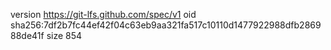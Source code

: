 version https://git-lfs.github.com/spec/v1
oid sha256:7df2b7fc44ef42f04c63eb9aa321fa517c10110d1477922988dfb286988de41f
size 854
